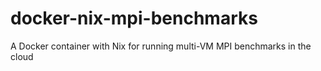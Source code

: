 # docker-nix-mpi-benchmarks
A Docker container with Nix for running multi-VM MPI benchmarks in the cloud
